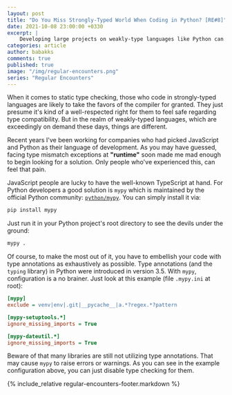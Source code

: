 ```yaml
---
layout: post
title: "Do You Miss Strongly-Typed World When Coding in Python? [RE#8]"
date: 2021-10-08 23:00:00 +0330
excerpt: |
    Developing large projects on weakly-type languages like Python can lead to type incompatibility disaster, unless you go for a solution.
categories: article
author: babakks
comments: true
published: true
image: "/img/regular-encounters.png"
series: "Regular Encounters"
---
```


When it comes to static type checking, those who code in strongly-typed languages are likely to take the favors of the compiler for granted. They just presume it's kind of a well-respected right for them to feel safe regarding type compatibility. But in the realm of weakly-typed languages, which are exceedingly on demand these days, things are different.

Recent years I've been working for companies who had picked JavaScript and Python as their language of development. As you may have guessed, facing type mismatch exceptions at **"runtime"** soon made me mad enough to begin looking for a solution. Only people who've experienced this, can feel that pain.

JavaScript people are lucky to have the well-known TypeScript at hand. For Python developers a good solution is `mypy` which is maintained by the official Python community: [`python/mypy`][mypy]. You can simply install it via:

```sh
pip install mypy
```

Just run it in your Python project's root directory to see the devils under the ground:

```sh
mypy .
```

Of course, to make the most out of it, you have to embellish your code with type annotations as exhaustively as possible. Type annotations (and the `typing` library) in Python were introduced in version 3.5. With `mypy`, configuration is a no brainer. Just look at this example (file `.mypy.ini` at root):

```ini
[mypy]
exclude = venv|env|.git|__pycache__|a.*?regex.*?pattern

[mypy-setuptools.*]
ignore_missing_imports = True

[mypy-dateutil.*]
ignore_missing_imports = True
```

Beware of that many libraries are still not utilizing type annotations. That may cause `mypy` to raise errors or warnings. As you can see in the example configuration above, you can just disable type checking for them.

[mypy]: https://github.com/python/mypy

{% include_relative regular-encounters-footer.markdown %}
